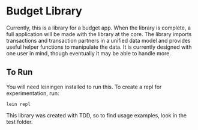 Budget Library
==============

Currently, this is a library for a budget app.
When the library is complete, a full application will be made with the library at the core.
The library imports transactions and transaction partners in a unified data model and provides useful helper functions to manipulate the data.
It is currently designed with one user in mind, though eventually it may be able to handle more.

To Run
------

You will need leiningen installed to run this.
To create a repl for experimentation, run:

    lein repl
    
This library was created with TDD, so to find usage examples, look in the test folder.